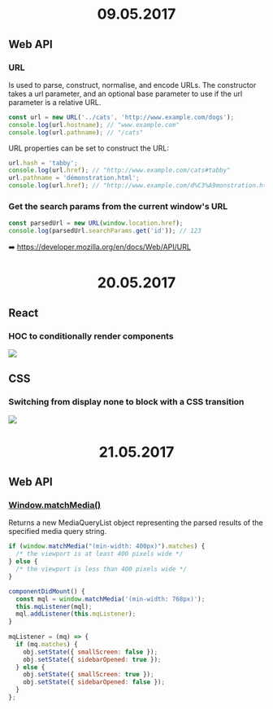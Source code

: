 <h1 align="center">09.05.2017</h1>

## Web API

### URL

Is used to parse, construct, normalise, and encode URLs.
The constructor takes a url parameter, and an optional base parameter to use if the url parameter is a relative URL.

```js
const url = new URL('../cats', 'http://www.example.com/dogs');
console.log(url.hostname); // "www.example.com"
console.log(url.pathname); // "/cats"
```

URL properties can be set to construct the URL:

```js
url.hash = 'tabby';
console.log(url.href); // "http://www.example.com/cats#tabby"
url.pathname = 'démonstration.html';
console.log(url.href); // "http://www.example.com/d%C3%A9monstration.html"
```

### Get the search params from the current window's URL

```js
const parsedUrl = new URL(window.location.href);
console.log(parsedUrl.searchParams.get('id')); // 123
```

:arrow_right: https://developer.mozilla.org/en/docs/Web/API/URL

<h1 align="center">20.05.2017</h1>

## React

### HOC to conditionally render components

![](https://pbs.twimg.com/media/DAJOO8UUIAAvsf3.jpg:large)

## CSS

### Switching from display none to block with a CSS transition

![](https://pbs.twimg.com/media/DANxOXjV0AAcxXT.png)

<h1 align="center">21.05.2017</h1>

## Web API

### [Window.matchMedia()](https://developer.mozilla.org/en-US/docs/Web/API/Window/matchMedia)

Returns a new MediaQueryList object representing the parsed results of the specified media query string.

```js
if (window.matchMedia("(min-width: 400px)").matches) {
  /* the viewport is at least 400 pixels wide */
} else {
  /* the viewport is less than 400 pixels wide */
}
```
```js
componentDidMount() {
  const mql = window.matchMedia('(min-width: 768px)');
  this.mqListener(mql);
  mql.addListener(this.mqListener);
}
  
mqListener = (mq) => {
  if (mq.matches) {
    obj.setState({ smallScreen: false });
    obj.setState({ sidebarOpened: true });
  } else {
    obj.setState({ smallScreen: true });
    obj.setState({ sidebarOpened: false });
  }
};
```
